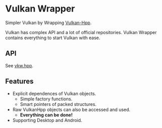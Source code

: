 # Vulkan Wrapper #
Simpler Vulkan by Wrapping [Vulkan-Hpp](https://github.com/KhronosGroup/Vulkan-Hpp).

Vulkan has complex API and a lot of official repositories.
Vulkan Wrapper contains everything to start Vulkan with ease.

## API
See [vkw.hpp](https://github.com/takiyu/VulkanWrapper/blob/master/include/vkw/vkw.h).

## Features
 * Explicit dependences of Vulkan objects.
    * Simple factory functions.
    * Smart pointers of packed structures.
 * Raw VulkanHpp objects can also be accessed and used.
    * **Everything can be done!**
 * Supporting Desktop and Android.
